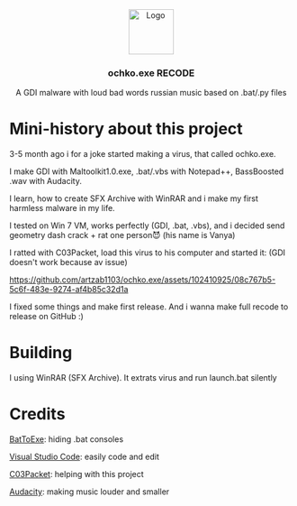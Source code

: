 <div align="center">
    <img src="https://az69az.github.io/public_html/static/files/sfx-ico.png" alt="Logo" width="80" height="80">
  </a>
  <h3 align="center">ochko.exe RECODE</h3>

  <p align="center">
    A GDI malware with loud bad words russian music based on .bat/.py files
  </p>
</div>

# Mini-history about this project
3-5 month ago i for a joke started making a virus, that called ochko.exe.

I make GDI with Maltoolkit1.0.exe, .bat/.vbs with Notepad++, BassBoosted .wav with Audacity.

I learn, how to create SFX Archive with WinRAR and i make my first harmless malware in my life.

I tested on Win 7 VM, works perfectly (GDI, .bat, .vbs), and i decided send geometry dash crack + rat one person😈 (his name is Vanya)

I ratted with C03Packet, load this virus to his computer and started it: (GDI doesn't work because av issue)

https://github.com/artzab1103/ochko.exe/assets/102410925/08c767b5-5c6f-483e-9274-af4b85c32d1a

I fixed some things and make first release. And i wanna make full recode to release on GitHub :)

# Building
I using WinRAR (SFX Archive). It extrats virus and run launch.bat silently

# Credits
[BatToExe](https://github.com/Makazzz/BatToExePortable): hiding .bat consoles

[Visual Studio Code](https://code.visualstudio.com): easily code and edit

[C03Packet](https://github.com/Provektork): helping with this project

[Audacity](https://www.audacityteam.org): making music louder and smaller
